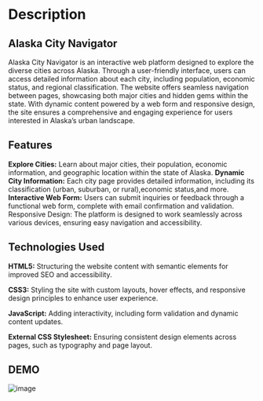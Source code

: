 # Description 

## Alaska City Navigator
Alaska City Navigator is an interactive web platform designed to explore the diverse cities across Alaska. Through a user-friendly interface, users can access detailed information about each city, including population, economic status, and regional classification. The website offers seamless navigation between pages, showcasing both major cities and hidden gems within the state. With dynamic content powered by a web form and responsive design, the site ensures a comprehensive and engaging experience for users interested in Alaska’s urban landscape.

## Features
**Explore Cities:** Learn about major cities, their population, economic information, and geographic location within the state of Alaska.
**Dynamic City Information:** Each city page provides detailed information, including its classification (urban, suburban, or rural),economic status,and more.
**Interactive Web Form:** Users can submit inquiries or feedback through a functional web form, complete with email confirmation and validation.
Responsive Design: The platform is designed to work seamlessly across various devices, ensuring easy navigation and accessibility.
## Technologies Used
**HTML5:** Structuring the website content with semantic elements for improved SEO and accessibility.

**CSS3:** Styling the site with custom layouts, hover effects, and responsive design principles to enhance user experience.

**JavaScript:** Adding interactivity, including form validation and dynamic content updates.

**External CSS Stylesheet:** Ensuring consistent design elements across pages, such as typography and page layout.

## DEMO
![image](https://github.com/user-attachments/assets/eb8afdf8-7f04-4851-bf2a-0061175e0d0d)


